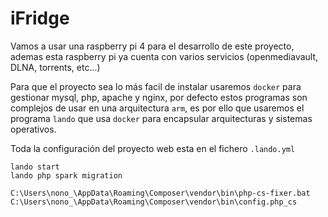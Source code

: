 # iFridge

Vamos a usar una raspberry pi 4 para el desarrollo de este proyecto, ademas esta raspberry pi ya cuenta con varios servicios (openmediavault, DLNA, torrents, etc...) 

Para que el proyecto sea lo más facil de instalar usaremos `docker` para gestionar mysql, php, apache y nginx, por defecto estos programas son complejos de usar en una arquitectura `arm`, es por ello que usaremos el programa `lando` que usa `docker` para encapsular arquitecturas y sistemas operativos.

Toda la configuración del proyecto web esta en el fichero `.lando.yml`


```
lando start
lando php spark migration
```


```
C:\Users\nono_\AppData\Roaming\Composer\vendor\bin\php-cs-fixer.bat
C:\Users\nono_\AppData\Roaming\Composer\vendor\bin\config.php_cs
```